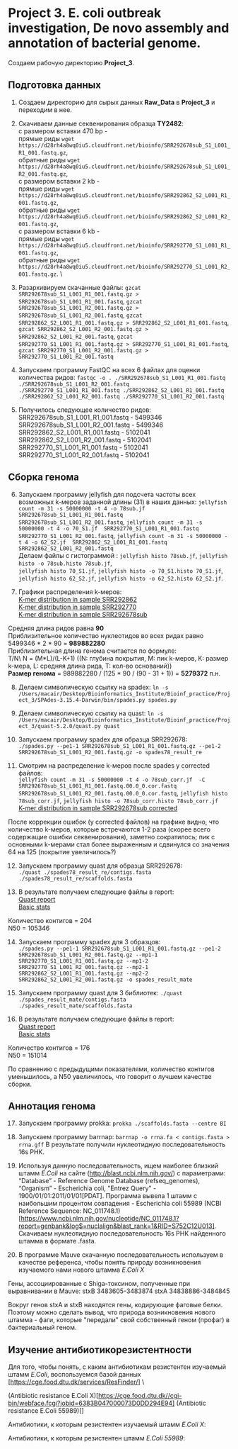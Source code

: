 # Project 3. E. coli outbreak investigation, De novo assembly and annotation of bacterial genome.

Создаем рабочую директорию **Project_3**.

## Подготовка данных
1. Создаем директорию для сырых данных **Raw_Data** в **Project_3** и переходим в нее.
2. Скачиваем данные секвенирования образца **TY2482**: \
с размером вставки 470 bp - \
прямые риды `wget https://d28rh4a8wq0iu5.cloudfront.net/bioinfo/SRR292678sub_S1_L001_R1_001.fastq.gz`, \
обратные риды `wget https://d28rh4a8wq0iu5.cloudfront.net/bioinfo/SRR292678sub_S1_L001_R2_001.fastq.gz`, \
с размером вставки 2 kb - \
прямые риды `wget https://d28rh4a8wq0iu5.cloudfront.net/bioinfo/SRR292862_S2_L001_R1_001.fastq.gz`, \
обратные риды `wget https://d28rh4a8wq0iu5.cloudfront.net/bioinfo/SRR292862_S2_L001_R2_001.fastq.gz`, \
с размером вставки 6 kb - \
прямые риды `wget https://d28rh4a8wq0iu5.cloudfront.net/bioinfo/SRR292770_S1_L001_R1_001.fastq.gz`, \
обратные риды `wget https://d28rh4a8wq0iu5.cloudfront.net/bioinfo/SRR292770_S1_L001_R2_001.fastq.gz`. \

3. Разархивируем скачанные файлы: `gzcat SRR292678sub_S1_L001_R1_001.fastq.gz > SRR292678sub_S1_L001_R1_001.fastq`,
`gzcat SRR292678sub_S1_L001_R2_001.fastq.gz > SRR292678sub_S1_L001_R2_001.fastq`, `gzcat SRR292862_S2_L001_R1_001.fastq.gz > SRR292862_S2_L001_R1_001.fastq`,
`gzcat SRR292862_S2_L001_R2_001.fastq.gz > SRR292862_S2_L001_R2_001.fastq`, `gzcat SRR292770_S1_L001_R1_001.fastq.gz > SRR292770_S1_L001_R1_001.fastq`,
`gzcat SRR292770_S1_L001_R2_001.fastq.gz > SRR292770_S1_L001_R2_001.fastq`

4. Запускаем программу FastQC на всех 6 файлах для оценки количества ридов: `fastqc -o . ./SRR292678sub_S1_L001_R1_001.fastq ./SRR292678sub_S1_L001_R2_001.fastq ./SRR292770_S1_L001_R1_001.fastq ./SRR292862_S2_L001_R1_001.fastq ./SRR292862_S2_L001_R2_001.fastq ./SRR292770_S1_L001_R2_001.fastq`
5. Получилось следующее количество ридов: \
SRR292678sub_S1_L001_R1_001.fastq - 5499346\
SRR292678sub_S1_L001_R2_001.fastq - 5499346\
SRR292862_S2_L001_R1_001.fastq - 5102041\
SRR292862_S2_L001_R2_001.fastq - 5102041\
SRR292770_S1_L001_R1_001.fastq - 5102041\
SRR292770_S1_L001_R2_001.fastq - 5102041

## Сборка генома

6. Запускаем программу jellyfish для подсчета частоты всех возможных k-меров заданной длины (31) в наших данных: 
`jellyfish count -m 31 -s 50000000 -t 4 -o 78sub.jf  SRR292678sub_S1_L001_R1_001.fastq SRR292678sub_S1_L001_R2_001.fastq`, 
`jellyfish count -m 31 -s 50000000 -t 4 -o 70_S1.jf  SRR292770_S1_L001_R1_001.fastq SRR292770_S1_L001_R2_001.fastq`,
`jellyfish count -m 31 -s 50000000 -t 4 -o 62_S2.jf  SRR292862_S2_L001_R1_001.fastq SRR292862_S2_L001_R2_001.fastq` \
Делаем файлы с гистограммой : `jellyfish histo 78sub.jf`, `jellyfish histo -o 78sub.histo 78sub.jf`, \
`jellyfish histo 70_S1.jf`, `jellyfish histo -o 70_S1.histo 70_S1.jf`, \
`jellyfish histo 62_S2.jf`, `jellyfish histo -o 62_S2.histo 62_S2.jf`.

7. Графики распределения k-меров: \
[K-mer distribution in sample SRR292862](https://github.com/lear-711/Bioinformatics_practice/blob/c1f49ff22a0a61943484315b93f5f6230235b4ad/Rplot_62.jpeg) \
[K-mer distribution in sample SRR292770](https://github.com/lear-711/Bioinformatics_practice/blob/b54005e13d8272b4a2d073b032e324971486ef09/Rplot_70.jpeg) \
[K-mer distribution in sample SRR292678sub](https://github.com/lear-711/Bioinformatics_practice/blob/b54005e13d8272b4a2d073b032e324971486ef09/Rplot_78sub.jpeg)

Средняя длина ридов равна **90**\
Приблизительное количество нуклеотидов во всех ридах равно 5499346 * 2 * 90 = **989882280** \
Приблизительная длина генома считается по формуле: \
T/N\ 
N = (M\*L)/(L-K+1) ((N: глубина покрытия, M: пик k-меров, K: размер k-мера, L: средняя длина рида, T: кол-во оснований)) \
**Размер генома** = 989882280 / (125 * 90 / (90 - 31 + 1)) = **5279372** п.н.

8. Делаем символическую ссылку на spadex: `ln -s /Users/macair/Desktop/Bioinformatics_Institute/Bioinf_practice/Project_3/SPAdes-3.15.4-Darwin/bin/spades.py spades.py`

9. Делаем символическую ссылку на quast: `ln -s /Users/macair/Desktop/Bioinformatics_Institute/Bioinf_practice/Project_3/quast-5.2.0/quast.py quast`

10. Запускаем программу spadex для образца SRR292678: \
`./spades.py --pe1-1 SRR292678sub_S1_L001_R1_001.fastq.gz --pe1-2 SRR292678sub_S1_L001_R2_001.fastq.gz -o spades78_result_re`

11. Смотрим на распределение k-меров после spades у corrected файлов: \
`jellyfish count -m 31 -s 50000000 -t 4 -o 78sub_corr.jf  -C SRR292678sub_S1_L001_R1_001.fastq.00.0_0.cor.fastq SRR292678sub_S1_L001_R2_001.fastq.00.0_0.cor.fastq`, `jellyfish histo 78sub_corr.jf`, `jellyfish histo -o 78sub_corr.histo 78sub_corr.jf` \
[K-mer distribution in sample SRR292678sub corrected](https://github.com/lear-711/Bioinformatics_practice/blob/b905d77ea37a241eb47538ced17e6f575cc0ac63/Project_3/Rplot_78_sub_corr.jpeg)

После коррекции ошибок (у corrected файлов) на графике видно, что количество k-меров, которые встречаются 1-2 раза (скорее всего содержащие ошибки секвенирования), заметно сократилось; пик с основными k-мерами стал более выраженным и сдвинулся со значения 64 на 125 (покрытие увеличилось?)

12. Запускаем программу quast для образца SRR292678: \
`./quast ./spades78_result_re/contigs.fasta ./spades78_result_re/scaffolds.fasta`

13. В результате получаем следующие файлы в report: \
[Quast report](https://github.com/lear-711/Bioinformatics_practice/blob/b905d77ea37a241eb47538ced17e6f575cc0ac63/Project_3/Raw_data/quast_results/results_2022_11_26_15_11_17/report.pdf) \
[Basic stats](https://github.com/lear-711/Bioinformatics_practice/tree/Project_3/Project_3/Raw_data/quast_results/results_2022_11_26_15_11_17/basic_stats)

Количество контигов = 204 \
N50 = 105346


14. Запускаем программу spadex для 3 образцов: \
`./spades.py --pe1-1 SRR292678sub_S1_L001_R1_001.fastq.gz --pe1-2 SRR292678sub_S1_L001_R2_001.fastq.gz --mp1-1 SRR292770_S1_L001_R1_001.fastq.gz --mp1-2 SRR292770_S1_L001_R2_001.fastq.gz --mp2-1 SRR292862_S2_L001_R1_001.fastq.gz --mp2-2 SRR292862_S2_L001_R2_001.fastq.gz -o spades_result_mate`

15. Запускаем программу quast для 3 библиотек: `./quast ./spades_result_mate/contigs.fasta ./spades_result_mate/scaffolds.fasta`

16. В результате получаем следующие файлы в report: \
[Quast report](https://github.com/lear-711/Bioinformatics_practice/blob/9e8bc8d237e8a3807034720dbcd847a86d628458/Project_3/Raw_data/quast_results/results_2022_11_28_12_22_15/report.pdf) \
[Basic stats](https://github.com/lear-711/Bioinformatics_practice/tree/Project_3/Project_3/Raw_data/quast_results/results_2022_11_28_12_22_15/basic_stats)

Количество контигов = 176 \
N50 = 151014

По сравнению с предыдущими показателями, количество контигов уменьшилось, а N50 увеличилось, что говорит о лучшем качестве сборки.

## Аннотация генома

17. Запускаем программу prokka: `prokka ./scaffolds.fasta --centre BI`
18. Запускаем программу barrnap: `barrnap -o rrna.fa < contigs.fasta > rrna.gff`
В результате получили нуклеотидную последовательность 16s РНК.

19. Используя данную последовательность, ищем наиболее близкий штамм *E.Coli* на сайте (http://blast.ncbi.nlm.nih.gov/) с параметрами: “Database” - Reference Genome Database (refseq_genomes), “Organism” - Escherichia coli, "Entrez Query" - 1900/01/01:2011/01/01\[PDAT]. Программа вывела 1 штамм с наибольшим процентом совпадения - Escherichia coli 55989 (NCBI Reference Sequence: NC_011748.1) [https://www.ncbi.nlm.nih.gov/nucleotide/NC_011748.1?report=genbank&log$=nuclalign&blast_rank=1&RID=S752C12U013]. Скачиваем нуклеотидную последовательность 16s РНК найденного штамма в формате .fasta.

20. В программе Mauve скачанную последовательность используем в качестве референса, чтобы понять природу возникновения изучаемого нами нового штамма *E.Coli X*

Гены, ассоциированные с Shiga-токсином, полученные при выравнивании в Mauve:
stxB 3483605-3483874
stxA 34838886-3484845

Вокруг генов stxA и stxB находятся гены, кодирующие фаговые белки. Поэтому можно сделать вывод, что природа возникновения нового штамма - фаги, которые "передали" свой собственный геном (профаг) в бактериальный геном.

## Изучение антибиотикорезистентности

Для того, чтобы понять, с каким антибиотикам резистентен изучаемый штамм *E.Coli*, воспользуемся базой данных [https://cge.food.dtu.dk/services/ResFinder/] \

(Antibiotic resistance E.Coli X)[https://cge.food.dtu.dk//cgi-bin/webface.fcgi?jobid=6383B047000073D0DD294E94]
(Antibiotic resistance E.Coli 55989)[]

Антибиотики, к которым резистентен изучаемый штамм *E.Coli X*:

Антибиотики, к которым резистентен штамм *E.Coli 55989*: 



